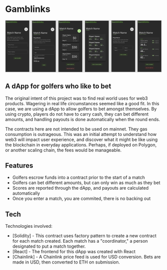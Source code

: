# Gamblinks

![Gamblinks](gamblinks_github.jpg)

## A dApp for golfers who like to bet

The original intent of this project was to find real world uses for web3 products. Wagering in real life circumstances seemed like a good fit. In this case, we are using a dApp to allow golfers to bet amongst themselves. By using crypto, players do not have to carry cash, they can bet different amounts, and handling payouts is done automatically when the round ends.

The contracts here are not intended to be used on mainnet. They gas consumption is outrageous. This was an initial attempt to understand how web3 will impact user experience, and discover what it might be like using the blockchain in everyday applications. Perhaps, if deployed on Polygon, or another scaling chain, the fees would be manageable.

## Features

- Golfers escrow funds into a contract prior to the start of a match
- Golfers can bet different amounts, but can only win as much as they  bet
- Scores are reported through the dApp, and payouts are calculated automatically
- Once you enter a match, you are commited, there is no backing out


## Tech

Technologies involved:
- [Solidity] - This contract uses factory pattern to create a new contract for each match created. Each match has a "coordinator," a person designated to put a match together.
- [React] - The frontend for this dApp was created with React
- [Chainlink] - A Chainlink price feed is used for USD conversion. Bets are made in USD, then converted to ETH on submission.

